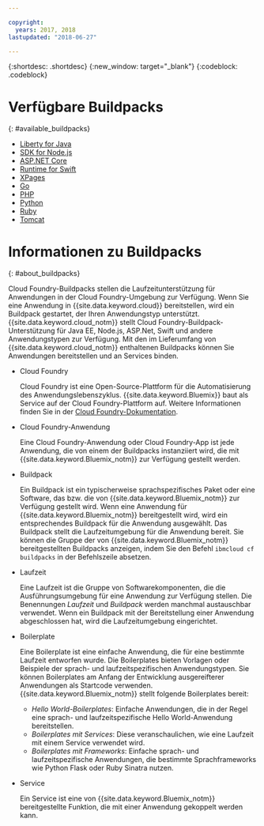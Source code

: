```yaml
---

copyright:
  years: 2017, 2018
lastupdated: "2018-06-27"

---
```


{:shortdesc: .shortdesc}
{:new_window: target="_blank"}
{:codeblock: .codeblock}

# Verfügbare Buildpacks
{: #available_buildpacks}

* [Liberty for Java](/docs/runtimes/liberty/getting-started.html)
* [SDK for Node.js](/docs/runtimes/nodejs/getting-started.html)
* [ASP.NET Core](/docs/runtimes/dotnet/getting-started.html)
* [Runtime for Swift](/docs/runtimes/nodejs/getting-started.html)
* [XPages](/docs/starters/xpages/index.html)
* [Go](/docs/runtimes/go/getting-started.html)
* [PHP](/docs/runtimes/php/getting-started.html)
* [Python](/docs/runtimes/python/getting-started.html)
* [Ruby](/docs/runtimes/ruby/getting-started.html)
* [Tomcat](/docs/runtimes/tomcat/getting-started.html)

# Informationen zu Buildpacks
{: #about_buildpacks}

Cloud Foundry-Buildpacks stellen die Laufzeitunterstützung für Anwendungen in der Cloud Foundry-Umgebung zur Verfügung. Wenn Sie eine Anwendung in {{site.data.keyword.cloud}} bereitstellen, wird ein Buildpack gestartet, der Ihren Anwendungstyp unterstützt. {{site.data.keyword.cloud_notm}} stellt Cloud Foundry-Buildpack-Unterstützung für Java EE, Node.js, ASP.Net, Swift und andere Anwendungstypen zur Verfügung.
Mit den im Lieferumfang von {{site.data.keyword.cloud_notm}} enthaltenen Buildpacks können Sie Anwendungen bereitstellen und an Services binden.

*  Cloud Foundry

    Cloud Foundry ist eine Open-Source-Plattform für die Automatisierung des Anwendungslebenszyklus.  {{site.data.keyword.Bluemix}} baut als Service auf der Cloud Foundry-Plattform auf. Weitere Informationen finden Sie in der [Cloud Foundry-Dokumentation](https://www.cloudfoundry.org/learn/).

*  Cloud Foundry-Anwendung

   Eine Cloud Foundry-Anwendung oder Cloud Foundry-App ist jede Anwendung, die von einem der Buildpacks instanziiert wird, die mit {{site.data.keyword.Bluemix_notm}} zur Verfügung gestellt werden.

*  Buildpack

   Ein Buildpack ist ein typischerweise sprachspezifisches Paket oder eine Software, das bzw. die von {{site.data.keyword.Bluemix_notm}} zur Verfügung gestellt wird. Wenn eine Anwendung für {{site.data.keyword.Bluemix_notm}} bereitgestellt wird, wird ein entsprechendes Buildpack für die Anwendung ausgewählt. Das Buildpack stellt die Laufzeitumgebung für die Anwendung bereit. Sie können die Gruppe der von {{site.data.keyword.Bluemix_notm}} bereitgestellten Buildpacks anzeigen, indem Sie den Befehl `ibmcloud cf buildpacks` in der Befehlszeile absetzen.

*  Laufzeit

   Eine Laufzeit ist die Gruppe von Softwarekomponenten, die die Ausführungsumgebung für eine Anwendung zur Verfügung stellen. Die Benennungen *Laufzeit* und *Buildpack* werden manchmal austauschbar verwendet. Wenn ein Buildpack mit der Bereitstellung einer Anwendung abgeschlossen hat, wird die Laufzeitumgebung eingerichtet.

*  Boilerplate

   Eine Boilerplate ist eine einfache Anwendung, die für eine bestimmte Laufzeit entworfen wurde. Die Boilerplates bieten Vorlagen oder Beispiele der sprach- und laufzeitspezifischen Anwendungstypen. Sie können Boilerplates am Anfang der Entwicklung ausgereifterer Anwendungen als Startcode verwenden. {{site.data.keyword.Bluemix_notm}} stellt folgende Boilerplates bereit:
   * *Hello World-Boilerplates*: Einfache Anwendungen, die in der Regel eine sprach- und laufzeitspezifische Hello World-Anwendung bereitstellen.
   * *Boilerplates mit Services*: Diese veranschaulichen, wie eine Laufzeit mit einem Service verwendet wird.
   * *Boilerplates mit Frameworks*: Einfache sprach- und laufzeitspezifische Anwendungen, die bestimmte Sprachframeworks wie Python Flask oder Ruby Sinatra nutzen.

*  Service

   Ein Service ist eine von {{site.data.keyword.Bluemix_notm}} bereitgestellte Funktion, die mit einer Anwendung gekoppelt werden kann.
